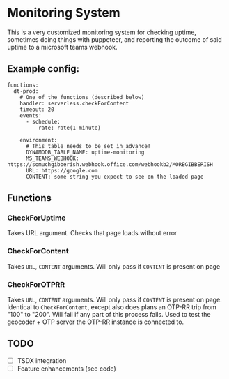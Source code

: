 # Monitoring System

This is a very customized monitoring system for checking uptime, sometimes doing things with puppeteer, and reporting the outcome of said uptime to a microsoft teams webhook.

## Example config:

```
functions:
  dt-prod:
    # One of the functions (described below)
    handler: serverless.checkForContent
    timeout: 20
    events:
      - schedule:
          rate: rate(1 minute)

    environment:
      # This table needs to be set in advance!
      DYNAMODB_TABLE_NAME: uptime-monitoring
      MS_TEAMS_WEBHOOK: https://somuchgibberish.webhook.office.com/webhookb2/MOREGIBBERISH
      URL: https://google.com
      CONTENT: some string you expect to see on the loaded page
```

## Functions

### CheckForUptime

Takes URL argument. Checks that page loads without error

### CheckForContent

Takes `URL`, `CONTENT` arguments. Will only pass if `CONTENT` is present on page

### CheckForOTPRR

Takes `URL`, `CONTENT` arguments. Will only pass if `CONTENT` is present on page. Identical to `CheckForContent`, except also does plans an OTP-RR trip from "100" to "200". Will fail if any part of this process fails. Used to test the geocoder + OTP server the OTP-RR instance is connected to.

## TODO

- [ ] TSDX integration
- [ ] Feature enhancements (see code)
